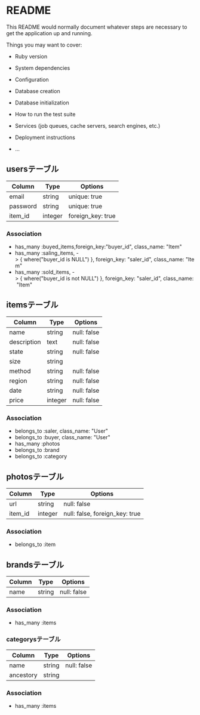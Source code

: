 # README

This README would normally document whatever steps are necessary to get the
application up and running.

Things you may want to cover:

* Ruby version

* System dependencies

* Configuration

* Database creation

* Database initialization

* How to run the test suite

* Services (job queues, cache servers, search engines, etc.)

* Deployment instructions

* ...

## usersテーブル 

|Column|Type|Options|
|------|----|-------|
|email|string|unique: true|
|password|string|unique: true|
|item_id|integer|foreign_key: true|

### Association
- has_many :buyed_items,foreign_key:"buyer_id", class_name: "Item"
- has_many :saling_items, -> { where("buyer_id is NULL") }, foreign_key: "saler_id", class_name: "Item"
- has_many :sold_items, -> { where("buyer_id is not NULL") }, foreign_key: "saler_id", class_name: "Item"

## itemsテーブル 

|Column|Type|Options|
|------|----|-------|
|name|string|null: false|
|description|text|null: false|
|state|string|null: false|
|size|string| 
|method|string|null: false|
|region|string|null: false|
|date|string|null: false|
|price|integer|null: false|

### Association

- belongs_to :saler, class_name: "User"
- belongs_to :buyer, class_name: "User"
- has_many :photos
- belongs_to :brand
- belongs_to :category

## photosテーブル 

|Column|Type|Options|
|------|----|-------|
|url|string|null: false|
|item_id|integer|null: false, foreign_key: true|

### Association

- belongs_to :item

## brandsテーブル

|Column|Type|Options|
|------|----|-------|
|name|string|null: false|

### Association

- has_many :items

### categorysテーブル

|Column|Type|Options|
|------|----|-------|
|name|string|null: false|
|ancestory|string| 

### Association

- has_many :items